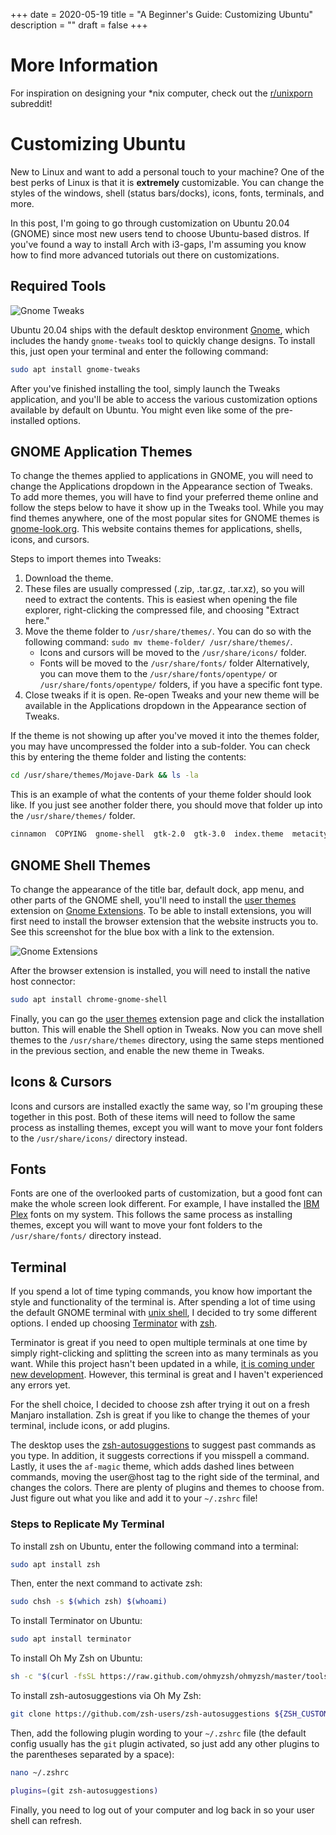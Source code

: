 +++
date = 2020-05-19
title = "A Beginner's Guide: Customizing Ubuntu"
description = ""
draft = false
+++

# More Information

For inspiration on designing your \*nix computer, check out the
[r/unixporn](https://libredd.it/r/unixporn) subreddit!

# Customizing Ubuntu

New to Linux and want to add a personal touch to your machine? One of the best
perks of Linux is that it is **extremely** customizable. You can change the
styles of the windows, shell (status bars/docks), icons, fonts, terminals, and
more.

In this post, I'm going to go through customization on Ubuntu 20.04 (GNOME)
since most new users tend to choose Ubuntu-based distros. If you've found a way
to install Arch with i3-gaps, I'm assuming you know how to find more advanced
tutorials out there on customizations.

## Required Tools

![Gnome
Tweaks](https://img.cleberg.net/blog/20200519-customizing-ubuntu/gnome-tweaks-min.png)

Ubuntu 20.04 ships with the default desktop environment
[Gnome](https://www.gnome.org/), which includes the handy `gnome-tweaks` tool to
quickly change designs. To install this, just open your terminal and enter the
following command:

```sh
sudo apt install gnome-tweaks
```

After you've finished installing the tool, simply launch the Tweaks application,
and you'll be able to access the various customization options available by
default on Ubuntu. You might even like some of the pre-installed options.

## GNOME Application Themes

To change the themes applied to applications in GNOME, you will need to change
the Applications dropdown in the Appearance section of Tweaks. To add more
themes, you will have to find your preferred theme online and follow the steps
below to have it show up in the Tweaks tool. While you may find themes anywhere,
one of the most popular sites for GNOME themes is
[gnome-look.org](https://www.gnome-look.org/). This website contains themes for
applications, shells, icons, and cursors.

Steps to import themes into Tweaks:

1. Download the theme.
2. These files are usually compressed (.zip, .tar.gz, .tar.xz), so you will need
   to extract the contents. This is easiest when opening the file explorer,
   right-clicking the compressed file, and choosing "Extract here."
3. Move the theme folder to `/usr/share/themes/`. You can do so with the
   following command: `sudo mv theme-folder/ /usr/share/themes/`.
    - Icons and cursors will be moved to the `/usr/share/icons/` folder.
    - Fonts will be moved to the `/usr/share/fonts/` folder Alternatively, you
      can move them to the `/usr/share/fonts/opentype/` or
      `/usr/share/fonts/opentype/` folders, if you have a specific font type.
4. Close tweaks if it is open. Re-open Tweaks and your new theme will be
   available in the Applications dropdown in the Appearance section of Tweaks.

If the theme is not showing up after you've moved it into the themes folder, you
may have uncompressed the folder into a sub-folder. You can check this by
entering the theme folder and listing the contents:

```sh
cd /usr/share/themes/Mojave-Dark && ls -la
```

This is an example of what the contents of your theme folder should look like.
If you just see another folder there, you should move that folder up into the
`/usr/share/themes/` folder.

```sh
cinnamon  COPYING  gnome-shell  gtk-2.0  gtk-3.0  index.theme  metacity-1  plank  xfwm4
```

## GNOME Shell Themes

To change the appearance of the title bar, default dock, app menu, and other
parts of the GNOME shell, you'll need to install the [user
themes](https://extensions.gnome.org/extension/19/user-themes/) extension on
[Gnome Extensions](https://extensions.gnome.org/). To be able to install
extensions, you will first need to install the browser extension that the
website instructs you to. See this screenshot for the blue box with a link to
the extension.

![Gnome
Extensions](https://img.cleberg.net/blog/20200519-customizing-ubuntu/gnome-extensions-min.png)

After the browser extension is installed, you will need to install the native
host connector:

```sh
sudo apt install chrome-gnome-shell
```

Finally, you can go the [user
themes](https://extensions.gnome.org/extension/19/user-themes/) extension page
and click the installation button. This will enable the Shell option in Tweaks.
Now you can move shell themes to the `/usr/share/themes` directory, using the
same steps mentioned in the previous section, and enable the new theme in
Tweaks.

## Icons & Cursors

Icons and cursors are installed exactly the same way, so I'm grouping these
together in this post. Both of these items will need to follow the same process
as installing themes, except you will want to move your font folders to the
`/usr/share/icons/` directory instead.

## Fonts

Fonts are one of the overlooked parts of customization, but a good font can make
the whole screen look different. For example, I have installed the [IBM
Plex](https://github.com/IBM/plex/releases) fonts on my system. This follows the
same process as installing themes, except you will want to move your font
folders to the `/usr/share/fonts/` directory instead.

## Terminal

If you spend a lot of time typing commands, you know how important the style and
functionality of the terminal is. After spending a lot of time using the default
GNOME terminal with [unix
shell](<https://en.wikipedia.org/wiki/Bash_(Unix_shell)>), I decided to try some
different options. I ended up choosing
[Terminator](https://terminator-gtk3.readthedocs.io/en/latest/) with
[zsh](https://en.wikipedia.org/wiki/Z_shell).

Terminator is great if you need to open multiple terminals at one time by simply
right-clicking and splitting the screen into as many terminals as you want.
While this project hasn't been updated in a while, [it is coming under new
development](https://github.com/gnome-terminator/terminator/issues/1). However,
this terminal is great and I haven't experienced any errors yet.

For the shell choice, I decided to choose zsh after trying it out on a fresh
Manjaro installation. Zsh is great if you like to change the themes of your
terminal, include icons, or add plugins.

The desktop uses the
[zsh-autosuggestions](https://github.com/zsh-users/zsh-autosuggestions) to
suggest past commands as you type. In addition, it suggests corrections if you
misspell a command. Lastly, it uses the `af-magic` theme, which adds dashed
lines between commands, moving the user@host tag to the right side of the
terminal, and changes the colors. There are plenty of plugins and themes to
choose from. Just figure out what you like and add it to your `~/.zshrc` file!

### Steps to Replicate My Terminal

To install zsh on Ubuntu, enter the following command into a terminal:

```sh
sudo apt install zsh
```

Then, enter the next command to activate zsh:

```sh
sudo chsh -s $(which zsh) $(whoami)
```

To install Terminator on Ubuntu:

```sh
sudo apt install terminator
```

To install Oh My Zsh on Ubuntu:

```sh
sh -c "$(curl -fsSL https://raw.github.com/ohmyzsh/ohmyzsh/master/tools/install.sh)"
```

To install zsh-autosuggestions via Oh My Zsh:

```sh
git clone https://github.com/zsh-users/zsh-autosuggestions ${ZSH_CUSTOM:-~/.oh-my-zsh/custom}/plugins/zsh-autosuggestions
```

Then, add the following plugin wording to your `~/.zshrc` file (the default
config usually has the `git` plugin activated, so just add any other plugins to
the parentheses separated by a space):

```sh
nano ~/.zshrc
```

```sh
plugins=(git zsh-autosuggestions)
```

Finally, you need to log out of your computer and log back in so your user shell
can refresh.
